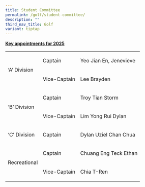 ```yaml
---
title: Student Committee
permalink: /golf/student-committee/
description: ""
third_nav_title: Golf
variant: tiptap
---
```

<p><strong><u>Key appointments for 2025</u></strong>
</p>
<table style="minWidth: 75px">
<colgroup>
<col>
<col>
<col>
</colgroup>
<tbody>
<tr>
<td rowspan="2" colspan="1">
<p>‘A’ Division</p>
</td>
<td rowspan="1" colspan="1">
<p>Captain</p>
</td>
<td rowspan="1" colspan="1">
<p>Yeo Jian En, Jenevieve</p>
</td>
</tr>
<tr>
<td rowspan="1" colspan="1">
<p>Vice-Captain</p>
</td>
<td rowspan="1" colspan="1">
<p>Lee Brayden</p>
</td>
</tr>
<tr>
<td rowspan="2" colspan="1">
<p>‘B’ Division</p>
</td>
<td rowspan="1" colspan="1">
<p>Captain</p>
</td>
<td rowspan="1" colspan="1">
<p>Troy Tian Storm</p>
</td>
</tr>
<tr>
<td rowspan="1" colspan="1">
<p>Vice-Captain</p>
</td>
<td rowspan="1" colspan="1">
<p>Lim Yong Rui Dylan</p>
</td>
</tr>
<tr>
<td rowspan="1" colspan="1">
<p>‘C’ Division</p>
</td>
<td rowspan="1" colspan="1">
<p>Captain</p>
</td>
<td rowspan="1" colspan="1">
<p>Dylan Uziel Chan Chua</p>
</td>
</tr>
<tr>
<td rowspan="2" colspan="1">
<p>Recreational</p>
</td>
<td rowspan="1" colspan="1">
<p>Captain</p>
</td>
<td rowspan="1" colspan="1">
<p>Chuang Eng Teck Ethan</p>
</td>
</tr>
<tr>
<td rowspan="1" colspan="1">
<p>Vice-Captain</p>
</td>
<td rowspan="1" colspan="1">
<p>Chia T-Ren</p>
</td>
</tr>
</tbody>
</table>
<p></p>